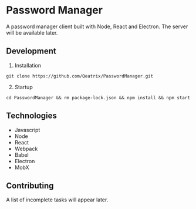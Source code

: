# Password Manager
A password manager client built with Node, React and Electron. The server will be available later.

## Development

1. Installation
```
git clone https://github.com/Qeatrix/PasswordManager.git
```

2. Startup
```
cd PasswordManager && rm package-lock.json && npm install && npm start
```

## Technologies

 - Javascript
 - Node
 - React
 - Webpack
 - Babel
 - Electron
 - MobX

## Contributing

A list of incomplete tasks will appear later.
